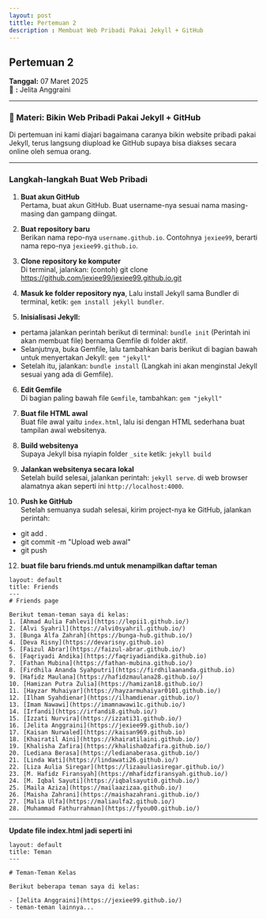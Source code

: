 ```yaml
---
layout: post
tittle: Pertemuan 2
description : Membuat Web Pribadi Pakai Jekyll + GitHub
---
```


## Pertemuan 2  
**Tanggal:** 07 Maret 2025  
📝       **:** Jelita Anggraini 


---

### 🔧 Materi: Bikin Web Pribadi Pakai Jekyll + GitHub

Di pertemuan ini kami diajari bagaimana caranya bikin website pribadi pakai Jekyll, terus langsung diupload ke GitHub supaya bisa diakses secara online oleh semua orang. 

---

### Langkah-langkah Buat Web Pribadi

1. **Buat akun GitHub**  
   Pertama, buat akun GitHub. Buat username-nya sesuai nama masing-masing dan gampang diingat.

2. **Buat repository baru**  
   Berikan nama repo-nya `username.github.io`. Contohnya `jexiee99`, berarti nama repo-nya `jexiee99.github.io`.

3. **Clone repository ke komputer**  
   Di terminal, jalankan: (contoh) git clone https://github.com/jexiee99/jexiee99.github.io.git

4. **Masuk ke folder repository nya**, Lalu install Jekyll sama Bundler di terminal, ketik: `gem install jekyll bundler`.

5. **Inisialisasi Jekyll:**  
- pertama jalankan perintah berikut di terminal: `bundle init` (Perintah ini akan membuat file) bernama Gemfile di folder aktif.
- Selanjutnya, buka Gemfile, lalu tambahkan baris berikut di bagian bawah untuk menyertakan Jekyll: `gem "jekyll"`
- Setelah itu, jalankan: `bundle install` (Langkah ini akan menginstal Jekyll sesuai yang ada di Gemfile).

6. **Edit Gemfile**  
Di bagian paling bawah file `Gemfile`, tambahkan: `gem "jekyll"`

7. **Buat file HTML awal**  
Buat file awal yaitu `index.html`, lalu isi dengan HTML sederhana buat tampilan awal websitenya.

8. **Build websitenya**  
Supaya Jekyll bisa nyiapin folder `_site` ketik: `jekyll build`

9. **Jalankan websitenya secara lokal**  
Setelah build selesai, jalankan perintah: `jekyll serve`. di web browser alamatnya akan seperti ini `http://localhost:4000`.

11. **Push ke GitHub**  
Setelah semuanya sudah selesai, kirim project-nya ke GitHub, jalankan perintah:  
- git add .
- git commit -m "Upload web awal"
- git push

12. **buat file baru friends.md untuk menampilkan daftar teman**

```---
layout: default
title: Friends
---
# Friends page

Berikut teman-teman saya di kelas:
1. [Ahmad Aulia Fahlevi](https://lepii1.github.io/)
2. [Alvi Syahril](https://alvi0syahril.github.io/)
3. [Bunga Alfa Zahrah](https://bunga-hub.github.io/)
4. [Deva Risny](https://devarisny.github.io)
5. [Faizul Abrar](https://faizul-abrar.github.io/)
6. [Faqriyadi Andika](https://faqriyadiandika.github.io)
7. [Fathan Mubina](https://fathan-mubina.github.io/)
8. [Firdhila Ananda Syahputri](https://firdhilaananda.github.io)
9. [Hafidz Maulana](https://hafidzmaulana28.github.io/)
10. [Hamizan Putra Zulia](https://hamizan18.github.io/)
11. [Hayzar Muhaiyar](https://hayzarmuhaiyar0101.github.io/)
12. [Ilham Syahdienar](https://ilhamdienar.github.io/)
13. [Imam Nawawi](https://imamnawawi1c.github.io/)
14. [Irfandi](https://irfandi8.github.io/)
15. [Izzati Nurvira](https://izzati31.github.io/)
16. [Jelita Anggraini](https://jexiee99.github.io/)
17. [Kaisan Nurwaled](https://kaisan969.github.io)
18. [Khairatil Aini](https://khairatilaini.github.io/)
19. [Khalisha Zafira](https://khalisha0zafira.github.io/)
20. [Lediana Berasa](https://ledianaberasa.github.io/)
21. [Linda Wati](https://lindawati26.github.io/)
22. [Liza Aulia Siregar](https://lizaauliasiregar.github.io/)
23. [M. Hafidz Firansyah](https://mhafidzfiransyah.github.io/)
24. [M. Iqbal Sayuti](https://iqbalsayuti0.github.io/)
25. [Maila Aziza](https://mailaazizaa.github.io/)
26. [Maisha Zahrani](https://maishazahrani.github.io/)
27. [Malia Ulfa](https://maliaulfa2.github.io/)
28. [Muhammad Fathurrahman](https://fyou00.github.io/) 
```
---
**Update file index.html jadi seperti ini**

```---
layout: default
title: Teman
---

# Teman-Teman Kelas

Berikut beberapa teman saya di kelas:

- [Jelita Anggraini](https://jexiee99.github.io/)
- teman-teman lainnya...

```